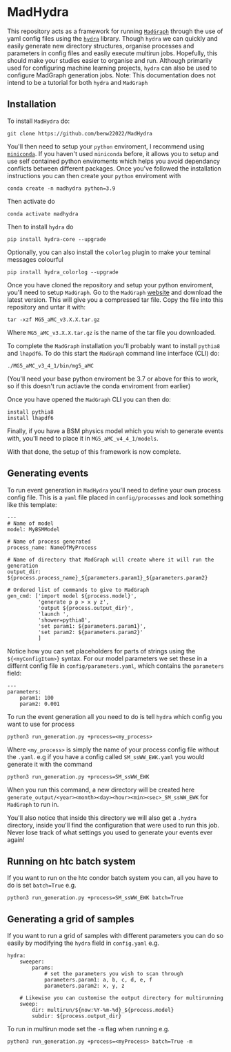 MadHydra
========================

This repository acts as a framework for running [`MadGraph`](https://launchpad.net/mg5amcnlo) through the use of yaml config files using the [`hydra`](https://hydra.cc/) library. Though `hydra` we can quickly and easily generate new directory structures, organise processes and parameters in config files and easily execute multirun jobs. Hopefully, this should make your studies easier to organise and run.
Although primarily used for configuring machine learning projects, `hydra` can also be used to configure MadGraph generation jobs.
Note: This documentation does not intend to be a tutorial for both `hydra` and `MadGraph`

Installation
-------------------
To install `MadHydra` do:
```
git clone https://github.com/benw22022/MadHydra
```
You'll then need to setup your `python` enviroment, I recommend using [`miniconda`](https://docs.conda.io/en/latest/miniconda.html). If you haven't used `miniconda` before, it allows you to setup and use self contained python enviroments which helps you avoid dependancy conflicts between different packages.
Once you've followed the installation instructions you can then create your `python` enviroment with
```
conda create -n madhydra python=3.9
```
Then activate do
```
conda activate madhydra
```
Then to install `hydra` do 
```
pip install hydra-core --upgrade
```
Optionally, you can also install the `colorlog` plugin to make your teminal messages colourful
```
pip install hydra_colorlog --upgrade
``` 

Once you have cloned the repository and setup your python enviroment, you'll need to setup `MadGraph`. Go to the `MadGraph` [website](https://launchpad.net/mg5amcnlo) and download the latest version. This will give you a compressed tar file. Copy the file into this repository and untar it with:
```
tar -xzf MG5_aMC_v3.X.X.tar.gz
```
Where `MG5_aMC_v3.X.X.tar.gz` is the name of the tar file you downloaded.

To complete the `MadGraph` installation you'll probably want to install `pythia8` and `lhapdf6`. To do this start the `MadGraph` command line interface (CLI) do:
```
./MG5_aMC_v3_4_1/bin/mg5_aMC
```
(You'll need your base python enviroment be 3.7 or above for this to work, so if this doesn't run actiavte the conda enviroment from earlier)

Once you have opened the `MadGraph` CLI you can then do:
```
install pythia8
install lhapdf6
```

Finally, if you have a BSM physics model which you wish to generate events with, you'll need to place it in `MG5_aMC_v4_4_1/models`.

With that done, the setup of this framework is now complete. 

Generating events
--------------------------

To run event generation in `MadHydra` you'll need to define your own process config file. This is a `yaml` file placed in `config/processes` and look something like this template:
```
---
# Name of model
model: MyBSMModel 

# Name of process generated
process_name: NameOfMyProcess

# Name of directory that MadGraph will create where it will run the generation
output_dir: ${process.process_name}_${parameters.param1}_${parameters.param2}

# Ordered list of commands to give to MadGraph
gen_cmd: ['import model ${process.model}',
          'generate p p > x y z',
          'output ${process.output_dir}',
          'launch ',
          'shower=pythia8',
          'set param1: ${parameters.param1}',
          'set param2: ${parameters.param2}'
          ]
```

Notice how you can set placeholders for parts of strings using the `${<myConfigItem>}` syntax. 
For our model parameters we set these in a differnt config file in `config/parameters.yaml`, which contains the `parameters` field:
```
--- 
parameters:
    param1: 100 
    param2: 0.001
```

To run the event generation all you need to do is tell `hydra` which config you want to use for process

```
python3 run_generation.py +process=<my_process>
```
Where `<my_process>` is simply the name of your process config file without the `.yaml`. e.g if you have a config called `SM_ssWW_EWK.yaml` you would generate it with the command
```
python3 run_generation.py +process=SM_ssWW_EWK
```

When you run this command, a new directory will be created here `generate_output/<year><month><day><hour><min><sec>_SM_ssWW_EWK` for `MadGraph` to run in.

You'll also notice that inside this directory we will also get a `.hydra` directory, inside you'll find the configuration that were used to run this job. Never lose track of what settings you used to generate your events ever again!

Running on htc batch system
------------------------------------
If you want to run on the htc condor batch system you can, all you have to do is set `batch=True` e.g.
```
python3 run_generation.py +process=SM_ssWW_EWK batch=True
```

Generating a grid of samples
------------------------------------
If you want to run a grid of samples with different parameters you can do so easily by modifying the `hydra` field in `config.yaml` e.g.
```
hydra:
    sweeper:
        params:
            # set the parameters you wish to scan through
            parameters.param1: a, b, c, d, e, f
            parameters.param2: x, y, z

    # Likewise you can customise the output directory for multirunning
    sweep:
        dir: multirun/${now:%Y-%m-%d}_${process.model}
        subdir: ${process.output_dir}
```

To run in multirun mode set the `-m` flag when running e.g.
```
python3 run_generation.py +process=<myProcess> batch=True -m
```